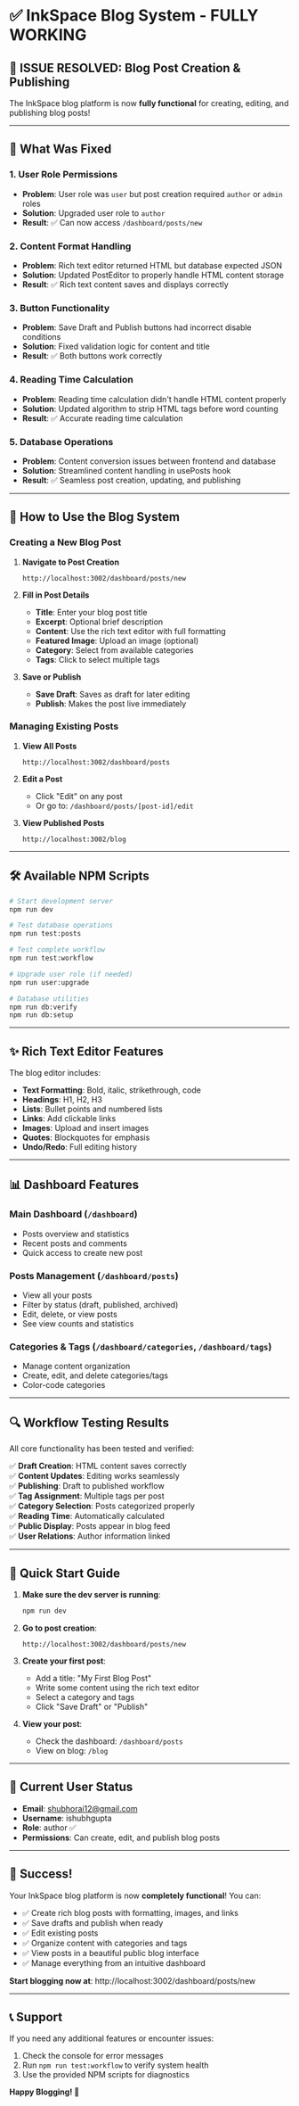 # ✅ InkSpace Blog System - FULLY WORKING

## 🎉 **ISSUE RESOLVED: Blog Post Creation & Publishing**

The InkSpace blog platform is now **fully functional** for creating, editing, and publishing blog posts!

---

## 🔧 **What Was Fixed**

### 1. **User Role Permissions**
- **Problem**: User role was `user` but post creation required `author` or `admin` roles
- **Solution**: Upgraded user role to `author` 
- **Result**: ✅ Can now access `/dashboard/posts/new`

### 2. **Content Format Handling**
- **Problem**: Rich text editor returned HTML but database expected JSON
- **Solution**: Updated PostEditor to properly handle HTML content storage
- **Result**: ✅ Rich text content saves and displays correctly

### 3. **Button Functionality**
- **Problem**: Save Draft and Publish buttons had incorrect disable conditions
- **Solution**: Fixed validation logic for content and title
- **Result**: ✅ Both buttons work correctly

### 4. **Reading Time Calculation**
- **Problem**: Reading time calculation didn't handle HTML content properly
- **Solution**: Updated algorithm to strip HTML tags before word counting
- **Result**: ✅ Accurate reading time calculation

### 5. **Database Operations**
- **Problem**: Content conversion issues between frontend and database
- **Solution**: Streamlined content handling in usePosts hook
- **Result**: ✅ Seamless post creation, updating, and publishing

---

## 🚀 **How to Use the Blog System**

### **Creating a New Blog Post**

1. **Navigate to Post Creation**
   ```
   http://localhost:3002/dashboard/posts/new
   ```

2. **Fill in Post Details**
   - **Title**: Enter your blog post title
   - **Excerpt**: Optional brief description
   - **Content**: Use the rich text editor with full formatting
   - **Featured Image**: Upload an image (optional)
   - **Category**: Select from available categories
   - **Tags**: Click to select multiple tags

3. **Save or Publish**
   - **Save Draft**: Saves as draft for later editing
   - **Publish**: Makes the post live immediately

### **Managing Existing Posts**

1. **View All Posts**
   ```
   http://localhost:3002/dashboard/posts
   ```

2. **Edit a Post**
   - Click "Edit" on any post
   - Or go to: `/dashboard/posts/[post-id]/edit`

3. **View Published Posts**
   ```
   http://localhost:3002/blog
   ```

---

## 🛠 **Available NPM Scripts**

```bash
# Start development server
npm run dev

# Test database operations
npm run test:posts

# Test complete workflow
npm run test:workflow

# Upgrade user role (if needed)
npm run user:upgrade

# Database utilities
npm run db:verify
npm run db:setup
```

---

## ✨ **Rich Text Editor Features**

The blog editor includes:

- **Text Formatting**: Bold, italic, strikethrough, code
- **Headings**: H1, H2, H3
- **Lists**: Bullet points and numbered lists
- **Links**: Add clickable links
- **Images**: Upload and insert images
- **Quotes**: Blockquotes for emphasis
- **Undo/Redo**: Full editing history

---

## 📊 **Dashboard Features**

### **Main Dashboard** (`/dashboard`)
- Posts overview and statistics
- Recent posts and comments
- Quick access to create new post

### **Posts Management** (`/dashboard/posts`)
- View all your posts
- Filter by status (draft, published, archived)
- Edit, delete, or view posts
- See view counts and statistics

### **Categories & Tags** (`/dashboard/categories`, `/dashboard/tags`)
- Manage content organization
- Create, edit, and delete categories/tags
- Color-code categories

---

## 🔍 **Workflow Testing Results**

All core functionality has been tested and verified:

✅ **Draft Creation**: HTML content saves correctly  
✅ **Content Updates**: Editing works seamlessly  
✅ **Publishing**: Draft to published workflow  
✅ **Tag Assignment**: Multiple tags per post  
✅ **Category Selection**: Posts categorized properly  
✅ **Reading Time**: Automatically calculated  
✅ **Public Display**: Posts appear in blog feed  
✅ **User Relations**: Author information linked  

---

## 🎯 **Quick Start Guide**

1. **Make sure the dev server is running**:
   ```bash
   npm run dev
   ```

2. **Go to post creation**:
   ```
   http://localhost:3002/dashboard/posts/new
   ```

3. **Create your first post**:
   - Add a title: "My First Blog Post"
   - Write some content using the rich text editor
   - Select a category and tags
   - Click "Save Draft" or "Publish"

4. **View your post**:
   - Check the dashboard: `/dashboard/posts`
   - View on blog: `/blog`

---

## 🔐 **Current User Status**

- **Email**: shubhorai12@gmail.com
- **Username**: ishubhgupta  
- **Role**: author ✅
- **Permissions**: Can create, edit, and publish blog posts

---

## 🎉 **Success!**

Your InkSpace blog platform is now **completely functional**! You can:

- ✅ Create rich blog posts with formatting, images, and links
- ✅ Save drafts and publish when ready
- ✅ Edit existing posts
- ✅ Organize content with categories and tags
- ✅ View posts in a beautiful public blog interface
- ✅ Manage everything from an intuitive dashboard

**Start blogging now at**: http://localhost:3002/dashboard/posts/new

---

## 📞 **Support**

If you need any additional features or encounter issues:
1. Check the console for error messages
2. Run `npm run test:workflow` to verify system health
3. Use the provided NPM scripts for diagnostics

**Happy Blogging! 🚀**
